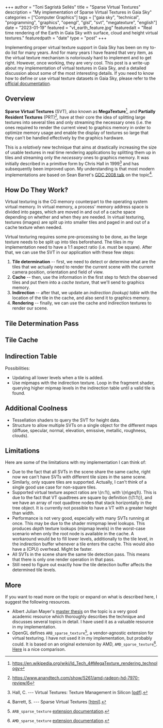 +++
author = "Toni Sagristà Sellés"
title = "Sparse Virtual Textures"
description = "My implementation of Sparse Virtual Textures in Gaia Sky"
categories = ["Computer Graphics"]
tags = ["gaia sky", "technical", "programming", "graphics", "opengl", "glsl", "svt", "megatexture", "english"]
date = "2023-01-19"
featured = "vt_earth_feature.jpg"
featuredalt = "Real time rendering of the Earth in Gaia Sky with surface, cloud and height virtual textures."
featuredpath = "date"
type = "post"
+++

<!-- Loading MathJax -->
<script type="text/javascript" id="MathJax-script" async src="/js/mathjax3.js"></script>

Implementing proper virtual texture support in Gaia Sky has been on my to-do list for many years. And for many years I have feared that very item, as the virtual texture mechanism is notoriously hard to implement and to get right. However, once working, they are very cool. This post is a write-up about my implementation of virtual textures in Gaia Sky, and a detailed discussion about some of the most interesting details. If you need to know how to define or use virtual texture datasets in Gaia Sky, please refer to the [official documentation](https://gaia.ari.uni-heidelberg.de/gaiasky/docs). 

<!-- More -->

## Overview

**Sparse Virtual Textures** (SVT), also known as **MegaTexture**[^3], and **Partially Resident Textures** (PRT)[^4], have at their core the idea of splitting large textures into several tiles and only streaming the necessary ones (i.e. the ones required to render the current view) to graphics memory in order to optimize memory usage and enable the display of textures so large that they can't be handled effectively by the graphics hardware.

This is a *relatively* new technique that aims at drastically increasing the size of usable textures in real time rendering applications by splitting them up in tiles and streaming only the *necessary* ones to graphics memory. It was initially described in a primitive form by Chris Hall in 1999[^1] and has subsequently been improved upon. My understanding is that most modern implementations are based on Sean Barret's [GDC 2008 talk](https://silverspaceship.com/src/svt/) on the topic[^2].

## How Do They Work?

Virtual texturing is the CG memory counterpart to the operating system virtual memory. In virtual memory, a process' memory address space is divided into pages, which are moved in and out of a cache space depending on whether and when they are needed. In virtual texturing, textures (images) are split up into smaller tiles and paged in and out of a cache texture when needed. 

Virtual texturing requires some pre-processing to be done, as the large texture needs to be split up into tiles beforehand. The tiles in my implementation need to have a 1:1 aspect ratio (i.e. must be square). After that, we can use the SVT in our application with these few steps:

1. **Tile determination** -- first, we need to detect or determine what are the tiles that we actually need to render the current scene with the current camera position, orientation and field of view.
2. **Cache** -- then, use the information in the first step to fetch the observed tiles and put them into a *cache texture*, that we'll send to graphics memory.
3. **Indirection** -- after that, we update an *indirection (lookup) table* with the location of the tile in the cache, and also send it to graphics memory.
4. **Rendering** -- finally, we can use the cache and indirection textures to render our scene.

## Tile Determination Pass

## Tile Cache

## Indirection Table

Possibilities:

- Updating all lower levels when a tile is added.
- Use mipmaps with the indirection texture. Loop in the fragment shader, querying higher mipmap levels in the indirection table until a valid tile is found.

## Additional Coolness

- Tessellation shaders to query the SVT for height data.
- Structure to allow multiple SVTs on a single object for the different maps (diffuse, specular, normal, elevation, emissive, metallic, roughness, clouds).

## Limitations

Here are some of the limitations with my implementation I can think of:

- Due to the fact that all SVTs in the scene share the same cache, right now we can't have SVTs with different tile sizes in the same scene.
- Similarly, only square tiles are supported. Actually, I can't think of a single good use case for non-square tiles.
- Supported virtual texture aspect ratios are \\(n:1\\), with \\(n\geq1\\). This is due to the fact that VT quadtrees are square by definition (\\(1:1\\)), and we have an array of root quadtree nodes that stack horizontally in the tree object. It is currently not possible to have a VT with a greater height than width.
- Performance is not very good, especially with many SVTs running at once. This may be due to the shader mimpmap level lookups. This produces $depth$ texture lookups (mipmap levels) in the worst-case scenario when only the root node is available in the cache. A workaround would be to fill lower levels, additionally to the tile level, in the indirection buffer whenever a tile enters the cache. This would also have a (CPU) overhead. Might be faster.
- All SVTs in the scene share the same tile detection pass. This means that there is only one render operation in that pass.
- Still need to figure out exactly how the tile detection buffer affects the determined tile levels.

## More

If you want to read more on the topic or expand on what is described here, I suggest the following resources.

- Albert Julian Mayer's [master thesis](https://www.cg.tuwien.ac.at/research/publications/2010/Mayer-2010-VT/) on the topic is a very good academic resource which thoroughly describes the technique and discusses several topics in detail. I have used it as a valuable resource in my implementation.
- OpenGL defines `ARB_sparse_texture`[^20], a vendor-agnostic extension for virtual texturing. I have not used it in my implementation, but probably could. It is based on an original extension by AMD, `AMD_sparse_texture`[^21]. [Here](http://www.tinysg.de/techGuides/tg9_prt2.html) is a nice comparison.



[^1]: Hall, C. --- Virtual Textures: Texture Management in Silicon [[pdf](https://www.graphicshardware.org/previous/www_1999/presentations/v-textures.pdf)].
[^2]: Barrett, S. --- Sparse Virtual Textures [[html](https://silverspaceship.com/src/svt/)].
[^3]: https://en.wikipedia.org/wiki/Id_Tech_4#MegaTexture_rendering_technology
[^4]: https://www.anandtech.com/show/5261/amd-radeon-hd-7970-review/6
[^20]: `ARB_sparse_texture` [extension documentation](https://registry.khronos.org/OpenGL/extensions/ARB/ARB_sparse_texture.txt).
[^21]: `AMD_sparse_texture` [extension documentation](https://registry.khronos.org/OpenGL/extensions/AMD/AMD_sparse_texture.txt).
